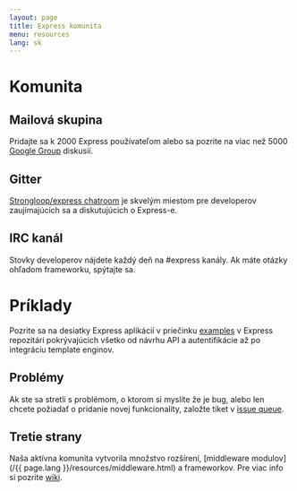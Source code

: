 ```yaml
---
layout: page
title: Express komunita
menu: resources
lang: sk
---
```

<!---
 Copyright (c) 2016 StrongLoop, IBM, and Express Contributors
 License: MIT
-->

# Komunita

## Mailová skupina

Pridajte sa k 2000 Express používateľom alebo sa pozrite na viac než 5000
[Google Group](https://groups.google.com/group/express-js) diskusií.

## Gitter

[Strongloop/express chatroom](https://gitter.im/strongloop/express) je skvelým miestom pre developerov zaujímajúcich sa a diskutujúcich o Express-e.

## IRC kanál

Stovky developerov nájdete každý deň na #express kanály.
Ak máte otázky ohľadom frameworku, spýtajte sa.

# Príklady

Pozrite sa na desiatky Express aplikácií v priečinku [examples](https://github.com/strongloop/express/tree/master/examples)
v Express repozitári pokrývajúcich všetko od návrhu API a autentifikácie až po integráciu template enginov.

## Problémy

Ak ste sa stretli s problémom, o ktorom si myslíte že je bug, alebo len chcete požiadať o pridanie novej funkcionality, založte tiket v [issue queue](https://github.com/strongloop/express/issues).

## Tretie strany

Naša aktívna komunita vytvorila množstvo rozšírení, [middleware modulov](/{{ page.lang }}/resources/middleware.html) a frameworkov. Pre viac info si pozrite [wiki](https://github.com/strongloop/express/wiki).

